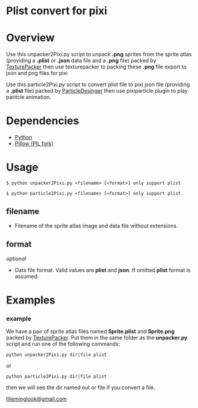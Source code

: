Plist convert for pixi
========================

# Overview
Use this unpacker2Pixi.py script to unpack **.png** sprites from the sprite atlas (providing a **.plist** or **.json** data file and a **.png** file) packed by [TexturePacker](http://www.codeandweb.com/texturepacker/) then use texturepacker to packing these **.png** file  export to json and png files for pixi

Use this particle2Pixi.py script to convert plist file to pixi json file (providing a **.plist** file) packed by [ParticleDesinger](https://www.71squared.com/particledesigner) then use pixiparticle plugin to play paritcle animation.

# Dependencies
  - [Python](http://www.python.org)
  - [Pillow (PIL fork)](https://github.com/python-pillow/Pillow) 

# Usage
	
	$ python unpacker2Pixi.py <filename> [<format>] only support plist

    $ python particle2Pixi.py <filename> [<format>] only support plist 
	
## filename

- Filename of the sprite atlas image and data file without extensions.

## format 

*optional*

- Data file format. Valid values are **plist** and **json**. If omitted **plist** format is assumed.

# Examples

### example

We have a pair of sprite atlas files named **Sprite.plist** and **Sprite.png** packed by [TexturePacker](http://www.codeandweb.com/texturepacker/).
Put them in the same folder as the **unpacker.py** script and run one of the following commands:

    python unpacker2Pixi.py dir|file plist
    
or

    python particle2Pixi.py dir|file plist

then we will see the dir named out or file if you convert a file.

lilieminglook@gmail.com

